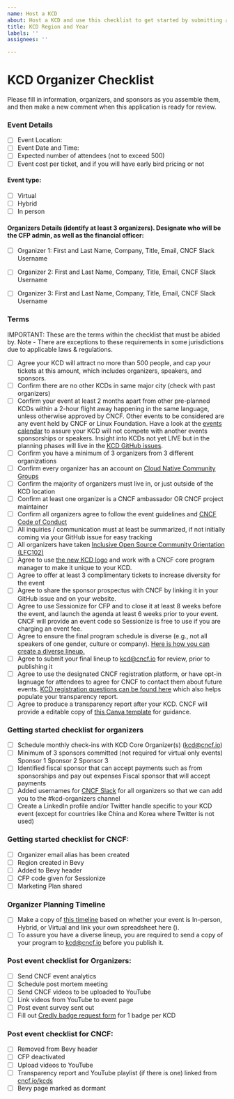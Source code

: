 ```yaml
---
name: Host a KCD
about: Host a KCD and use this checklist to get started by submitting an issue
title: KCD Region and Year
labels: ''
assignees: ''

---
```


# KCD Organizer Checklist
Please fill in information, organizers, and sponsors as you assemble them, and then make a new comment when this application is ready for review.

### Event Details
* [ ] Event Location:
* [ ] Event Date and Time:
* [ ] Expected number of attendees (not to exceed 500)
* [ ] Event cost per ticket, and if you will have early bird pricing or not

#### Event type:
* [ ] Virtual
* [ ] Hybrid
* [ ] In person

#### Organizers Details (identify at least 3 organizers). Designate who will be the CFP admin, as well as the financial officer:
* [ ] Organizer 1: First and Last Name, Company, Title, Email, CNCF Slack Username
* [ ] Organizer 2: First and Last Name, Company, Title, Email, CNCF Slack Username
* [ ] Organizer 3: First and Last Name, Company, Title, Email, CNCF Slack Username


### Terms

IMPORTANT: These are the terms within the checklist that must be abided by. Note - There are exceptions to these requirements in some jurisdictions due to applicable laws & regulations.

* [ ] Agree your KCD will attract no more than 500 people, and cap your tickets at this amount, which includes organizers, speakers, and sponsors.
* [ ] Confirm there are no other KCDs in same major city (check with past organizers)
* [ ] Confirm your event at least 2 months apart from other pre-planned KCDs within a 2-hour flight away happening in the same language, unless otherwise approved by CNCF. Other events to be considered are any event held by CNCF or Linux Foundation. Have a look at the [events calendar](https://www.cncf.io/events/) to assure your KCD will not compete with another events sponsorships or speakers. Insight into KCDs not yet LIVE but in the planning phases will live in the [KCD GitHub issues](https://github.com/cncf/kubernetes-community-days/issues).
* [ ] Confirm you have a minimum of 3 organizers from 3 different organizations
* [ ] Confirm every organizer has an account on [Cloud Native Community Groups](https://community.cncf.io/)
* [ ] Confirm the majority of organizers must live in, or just outside of the KCD location
* [ ] Confirm at least one organizer is a CNCF ambassador OR CNCF project maintainer
* [ ] Confirm all organizers agree to follow the event guidelines and [CNCF Code of Conduct](https://github.com/cncf/foundation/blob/main/code-of-conduct.md)
* [ ] All inquiries / communication must at least be summarized, if not initially coming via your GitHub issue for easy tracking
* [ ] All organizers have taken [Inclusive Open Source Community Orientation (LFC102)](https://training.linuxfoundation.org/training/inclusive-open-source-community-orientation-lfc102/)
* [ ] Agree to use [the new KCD logo](https://drive.google.com/file/d/1jU_DkKTVUzimvhUfBqw8ZHfgZShov0Md/view?usp=drive_link) and work with a CNCF core program manager to make it unique to your KCD.
* [ ] Agree to offer at least 3 complimentary tickets to increase diversity for the event
* [ ] Agree to share the sponsor prospectus with CNCF by linking it in your GitHub issue and on your website.
* [ ] Agree to use Sessionize for CFP and to close it at least 8 weeks before the event, and launch the agenda at least 6 weeks prior to your event. CNCF will provide an event code so Sessionize is free to use if you are charging an event fee.
* [ ] Agree to ensure the final program schedule is diverse (e.g., not all speakers of one gender, culture or company). [Here is how you can create a diverse lineup.](https://docs.google.com/presentation/d/1fzT_BdavVKh3mnxxU-PBWyJq9JUfasKwHqekkbYVbw8/edit#slide=id.g56245ab439_0_106)
* [ ] Agree to submit your final lineup to kcd@cncf.io for review, prior to publishing it
* [ ] Agree to use the designated CNCF registration platform, or have opt-in lagnuage for attendees to agree for CNCF to contact them about future events. [KCD registration questions can be found here](https://docs.google.com/spreadsheets/d/1OEoVQ8Y3eQmEEJeT2abhNOkYIkyk8nAVjebNFvKMTQQ/edit?usp=drive_link) which also helps populate your transparency report.
* [ ] Agree to produce a transparency report after your KCD. CNCF will provide a editable copy of [this Canva template](https://www.canva.com/design/DAFhDHqyNBw/H2uJJV_hDX7Ln_R_IGpWkg/edit) for guidance.

### Getting started checklist for organizers

* [ ] Schedule monthly check-ins with KCD Core Organizer(s) (kcd@cncf.io)
* [ ] Minimum of 3 sponsors committed (not required for virtual only events)
Sponsor 1
Sponsor 2
Sponsor 3
* [ ] Identified fiscal sponsor that can accept payments such as from sponsorships and pay out expenses
Fiscal sponsor that will accept payments
* [ ] Added usernames for [CNCF Slack](https://slack.cncf.io/) for all organizers so that we can add you to the #kcd-organizers channel
* [ ] Create a LinkedIn profile and/or Twitter handle specific to your KCD event (except for countries like China and Korea where Twitter is not used)

### Getting started checklist for CNCF:
* [ ] Organizer email alias has been created
* [ ] Region created in Bevy
* [ ] Added to Bevy header
* [ ] CFP code given for Sessionize
* [ ] Marketing Plan shared

### Organizer Planning Timeline
* [ ] Make a copy of [this timeline](https://docs.google.com/spreadsheets/d/1pSnKB7KkMthTdo7Hb-Xm-MN7YUoiV88-Pa63xeVUAcA/edit?usp=sharing) based on whether your event is In-person, Hybrid, or Virtual and link your own spreadsheet here ().
* [ ] To assure you have a diverse lineup, you are required to send a copy of your program to kcd@cncf.io before you publish it.

### Post event checklist for Organizers:
* [ ] Send CNCF event analytics
* [ ] Schedule post mortem meeting
* [ ] Send CNCF videos to be uploaded to YouTube
* [ ] Link videos from YouTube to event page
* [ ] Post event survey sent out
* [ ] Fill out [Credly badge request form](https://docs.google.com/forms/d/e/1FAIpQLSex2EhkCNysmK7svQEVeaOlqpsH0fSBe6qoOePRw_WGajZnTw/viewform) for 1 badge per KCD

### Post event checklist for CNCF:
* [ ] Removed from Bevy header
* [ ] CFP deactivated
* [ ] Upload videos to YouTube
* [ ] Transparency report and YouTube playlist (if there is one) linked from [cncf.io/kcds](https://www.cncf.io/kcds/)
* [ ] Bevy page marked as dormant 
